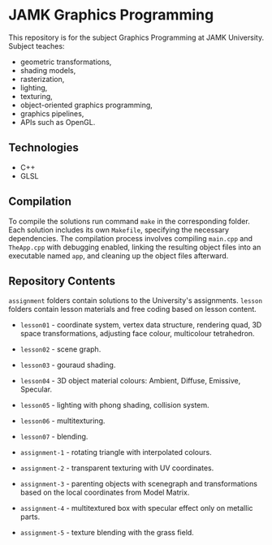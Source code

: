 # JAMK Graphics Programming

This repository is for the subject Graphics Programming at JAMK University. Subject teaches:

- geometric transformations,
- shading models,
- rasterization,
- lighting,
- texturing,
- object-oriented graphics programming,
- graphics pipelines,
- APIs such as OpenGL.

## Technologies

- C++
- GLSL

## Compilation

To compile the solutions run command `make` in the corresponding folder. Each solution includes its own `Makefile`, specifying the necessary dependencies. The compilation process involves compiling `main.cpp` and `TheApp.cpp` with debugging enabled, linking the resulting object files into an executable named `app`, and cleaning up the object files afterward.

## Repository Contents

`assignment` folders contain solutions to the University's assignments.
`lesson` folders contain lesson materials and free coding based on lesson content.

- `lesson01` - coordinate system, vertex data structure, rendering quad, 3D space transformations, adjusting face colour, multicolour tetrahedron.
- `lesson02` - scene graph.
- `lesson03` - gouraud shading.
- `lesson04` - 3D object material colours: Ambient, Diffuse, Emissive, Specular.
- `lesson05` - lighting with phong shading, collision system.
- `lesson06` - multitexturing.
- `lesson07` - blending.

- `assignment-1` - rotating triangle with interpolated colours.
- `assignment-2` - transparent texturing with UV coordinates.
- `assignment-3` - parenting objects with scenegraph and transformations based on the local coordinates from Model Matrix.
- `assignment-4` - multitextured box with specular effect only on metallic parts.
- `assignment-5` - texture blending with the grass field.

